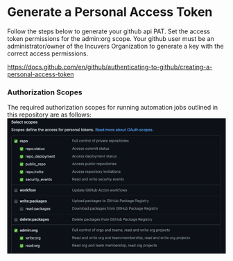 # Generate a Personal Access Token 

Follow the steps below to generate your github api PAT. Set the access token permissions for the admin:org scope. Your github user must be an administrator/owner of the Incuvers Organization to generate a key with the correct access permissions.

https://docs.github.com/en/github/authenticating-to-github/creating-a-personal-access-token

### Authorization Scopes
The required authorization scopes for running automation jobs outlined in this repository are as follows:
![img](/docs/img/scopes.png)
